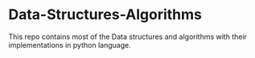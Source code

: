 # Data-Structures-Algorithms
This repo contains most of the Data structures and algorithms with their implementations in python language.
